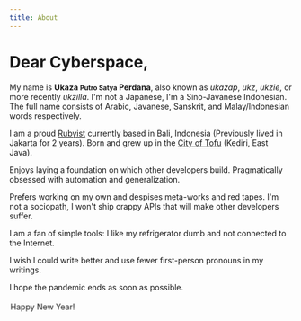 ```yaml
---
title: About
---
```


# Dear Cyberspace,

My name is __Ukaza <small>Putro Satya</small> Perdana__, also known as *ukazap*, *ukz*, *ukzie*, or more recently *ukzilla*. I'm not a Japanese, I'm a Sino-Javanese Indonesian. The full name consists of Arabic, Javanese, Sanskrit, and Malay/Indonesian words respectively.

I am a proud [Rubyist](https://www.ruby-lang.org/) currently based in Bali, Indonesia (Previously lived in Jakarta for 2 years). Born and grew up in the [City of Tofu](https://www.thejakartapost.com/life/2017/02/21/kediris-bah-kacung-tofu-tradition-matters.html) (Kediri, East Java).

Enjoys laying a foundation on which other developers build. Pragmatically obsessed with automation and generalization.

Prefers working on my own and despises meta-works and red tapes. I'm not a sociopath, I won't ship crappy APIs that will make other developers suffer.

I am a fan of simple tools: I like my refrigerator dumb and not connected to the Internet.

I wish I could write better and use fewer first-person pronouns in my writings.

I hope the pandemic ends as soon as possible.

<marquee direction="down" width="120" height="30" behavior="alternate">
  <marquee behavior="alternate">
    Happy New Year!
  </marquee>
</marquee>
